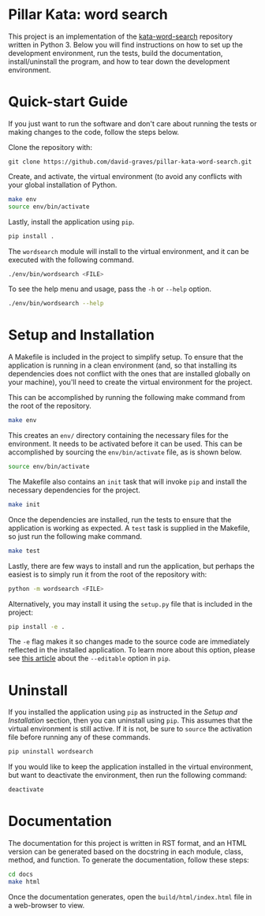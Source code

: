 # Pillar Kata: word search

This project is an implementation of the
[kata-word-search](https://github.com/PillarTechnology/kata-word-search)
repository written in Python 3. Below you will find instructions on how to set
up the development environment, run the tests, build the documentation,
install/uninstall the program, and how to tear down the development environment.

# Quick-start Guide

If you just want to run the software and don't care about running the tests or
making changes to the code, follow the steps below.

Clone the repository with:
```
git clone https://github.com/david-graves/pillar-kata-word-search.git
```
Create, and activate, the virtual environment (to avoid any conflicts with your
global installation of Python.

```bash
make env
source env/bin/activate
```
Lastly, install the application using `pip`.

```bash
pip install .
```
The `wordsearch` module will install to the virtual environment, and it can be
executed with the following command.

```bash
./env/bin/wordsearch <FILE>
```
To see the help menu and usage, pass the `-h` or `--help` option.

```bash
./env/bin/wordsearch --help
```

# Setup and Installation

A Makefile is included in the project to simplify setup. To ensure that the
application is running in a clean environment (and, so that installing its
dependencies does not conflict with the ones that are installed globally on your
machine), you'll need to create the virtual environment for the project.

This can be accomplished by running the following make command from the root of
the repository.
```bash
make env
```
This creates an `env/` directory containing the necessary files for the
environment. It needs to be activated before it can be used. This can be
accomplished by sourcing the `env/bin/activate` file, as is shown below.
```bash
source env/bin/activate
```
The Makefile also contains an `init` task that will invoke `pip` and install the
necessary dependencies for the project.
```bash
make init
```
Once the dependencies are installed, run the tests to ensure that the
application is working as expected. A `test` task is supplied in the Makefile,
so just run the following make command.
```bash
make test
```
Lastly, there are few ways to install and run the application, but perhaps the
easiest is to simply run it from the root of the repository with:
```bash
python -m wordsearch <FILE>
```
Alternatively, you may install it using the `setup.py` file that is included in
the project:
```bash
pip install -e .
```
The `-e` flag makes it so changes made to the source code are immediately
reflected in the installed application. To learn more about this option, please
see [this
article](http://codumentary.blogspot.com/2014/11/python-tip-of-year-pip-install-editable.html)
about the `--editable` option in `pip`.

# Uninstall

If you installed the application using `pip` as instructed in the *Setup and
Installation* section, then you can uninstall using `pip`. This assumes that the
virtual environment is still active. If it is not, be sure to `source` the
activation file before running any of these commands.
```bash
pip uninstall wordsearch
```
If you would like to keep the application installed in the virtual environment,
but want to deactivate the environment, then run the following command:
```bash
deactivate
```
# Documentation

The documentation for this project is written in RST format, and an HTML version
can be generated based on the docstring in each module, class, method, and 
function. To generate the documentation, follow these steps:
```bash
cd docs
make html
```
Once the documentation generates, open the `build/html/index.html` file in a
web-browser to view.
